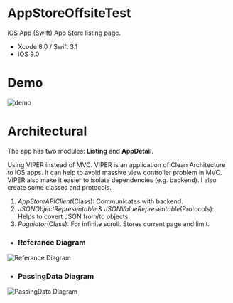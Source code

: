# AppStoreOffsiteTest

iOS App (Swift)
App Store listing page. 

- Xcode 8.0 / Swift 3.1
- iOS 9.0


# Demo

![demo](Assets/Demo.gif)


# Architectural


The app has two modules: **Listing** and **AppDetail**.

Using VIPER instead of MVC. 
VIPER is an application of Clean Architecture to iOS apps. It can help to avoid massive view controller problem in MVC. VIPER also make it easier to isolate dependencies (e.g. backend). 
I also create some classes and protocols. 
1. *AppStoreAPIClient*(Class): Communicates with backend. 
2. *JSONObjectRepresentable* & *JSONValueRepresentable*(Protocols): Helps to covert JSON from/to objects.
3. *Pagniator*(Class): For infinite scroll. Stores current page and limit. 


- ### Referance Diagram

![Referance Diagram](https://raw.github.com/harry-91/AppStoreOffsiteTest/master/Assets/Referance_Diagram.jpg)



- ### PassingData Diagram

![PassingData Diagram](https://raw.github.com/harry-91/AppStoreOffsiteTest/master/Assets/PassingData_Diagram.jpg)


